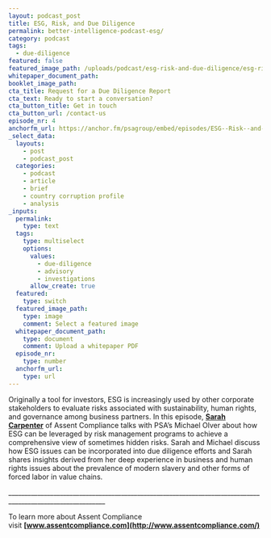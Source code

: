 ```yaml
---
layout: podcast_post
title: ESG, Risk, and Due Diligence
permalink: better-intelligence-podcast-esg/
category: podcast
tags:
  - due-diligence
featured: false
featured_image_path: /uploads/podcast/esg-risk-and-due-diligence/esg-risk-and-dd-pod.jpg
whitepaper_document_path:
booklet_image_path: 
cta_title: Request for a Due Diligence Report
cta_text: Ready to start a conversation?
cta_button_title: Get in touch
cta_button_url: /contact-us 
episode_nr: 4
anchorfm_url: https://anchor.fm/psagroup/embed/episodes/ESG--Risk--and-Due-Diligence-evqn25
_select_data:
  layouts:
    - post
    - podcast_post
  categories:
    - podcast
    - article
    - brief
    - country corruption profile
    - analysis
_inputs:
  permalink:
    type: text
  tags:
    type: multiselect
    options:
      values:
        - due-diligence
        - advisory
        - investigations
      allow_create: true
  featured:
    type: switch
  featured_image_path:
    type: image
    comment: Select a featured image
  whitepaper_document_path:
    type: document
    comment: Upload a whitepaper PDF
  episode_nr:
    type: number
  anchorfm_url:
    type: url
---
```

Originally a tool for investors, ESG is increasingly used by other corporate stakeholders to evaluate risks associated with sustainability, human rights, and governance among business partners. In this episode,&nbsp;[**Sarah Carpenter**](https://www.assentcompliance.com/about-compliance-experts/)&nbsp;of Assent Compliance talks with PSA’s Michael Olver about how ESG can be leveraged by risk management programs to achieve a comprehensive view of sometimes hidden risks. Sarah and Michael discuss how ESG issues can be incorporated into due diligence efforts and Sarah shares insights derived from her deep experience in business and human rights issues about the prevalence of modern slavery and other forms of forced labor in value chains.

\_\_\_\_\_\_\_\_\_\_\_\_\_\_\_\_\_\_\_\_\_\_\_\_\_\_\_\_\_\_\_\_\_\_\_\_\_\_\_\_\_\_\_\_\_\_\_\_\_\_\_\_\_\_\_\_\_\_\_\_\_\_\_\_\_\_\_\_\_\_\_\_\_\_\_\_\_\_\_\_\_\_\_\_\_\_\_\_\_\_\_\_\_\_\_\_\_\_\_\_\_\_\_\_\_\_\_\_

To learn more about Assent Compliance visit&nbsp;**[www.assentcompliance.com](http://www.assentcompliance.com/)**
